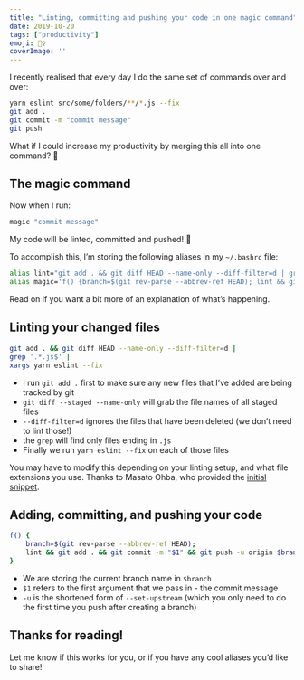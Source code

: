 ```yaml
---
title: "Linting, committing and pushing your code in one magic command"
date: 2019-10-20
tags: ["productivity"]
emoji: 🧙‍♀️
coverImage: ''
--- 
```

I recently realised that every day I do the same set of commands over and over:

```bash
yarn eslint src/some/folders/**/*.js --fix
git add .
git commit -m "commit message"
git push
```

What if I could increase my productivity by merging this all into one command? 🤔 

## The magic command
Now when I run:

```bash
magic "commit message"
```

My code will be linted, committed and pushed! 🎉 

To accomplish this, I’m storing the following aliases in my `~/.bashrc` file:

```bash
alias lint="git add . && git diff HEAD --name-only --diff-filter=d | grep '.*.js$' | xargs yarn eslint --fix"
alias magic='f() {branch=$(git rev-parse --abbrev-ref HEAD); lint && git add . && git commit -m "$1" && git push -u origin $branch;};f'
```

Read on if you want a bit more of an explanation of what’s happening.

## Linting your changed files
```bash
git add . && git diff HEAD --name-only --diff-filter=d |
grep '.*.js$' |
xargs yarn eslint --fix
```

- I run `git add .`  first to make sure any new files that I’ve added are being tracked by git
- `git diff --staged --name-only` will grab the file names of all staged files
- `--diff-filter=d` ignores the files that have been deleted (we don’t need to lint those!)
- the `grep` will find only files ending in `.js`
- Finally we run  `yarn eslint --fix` on each of those files

You may have to modify this depending on your linting setup, and what file extensions you use. Thanks to Masato Ohba, who provided the [initial snippet](https://dev.to/ohbarye/lint-only-over-changed-files-4e7j).


## Adding, committing, and pushing your code
```bash
f() {
    branch=$(git rev-parse --abbrev-ref HEAD);
    lint && git add . && git commit -m "$1" && git push -u origin $branch;
}
```

- We are storing the current branch name in `$branch`
-  `$1` refers to the first argument that we pass in - the commit message
- `-u` is the shortened form of `--set-upstream` (which you only need to do the first time you push after creating a branch)

## Thanks for reading!

Let me know if this works for you, or if you have any cool aliases you’d like to share!